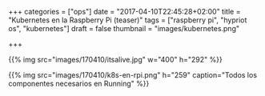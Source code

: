 +++
categories = ["ops"]
date = "2017-04-10T22:45:28+02:00"
title = "Kubernetes en la Raspberry Pi (teaser)"
tags = ["raspberry pi", "hypriot os", "kubernetes"]
draft = false
thumbnail = "images/kubernetes.png"

+++

{{% img src="images/170410/itsalive.jpg" w="400" h="292" %}}

<!--more-->

{{% img src="images/170410/k8s-en-rpi.png" h="259" caption="Todos los componentes necesarios en Running" %}}